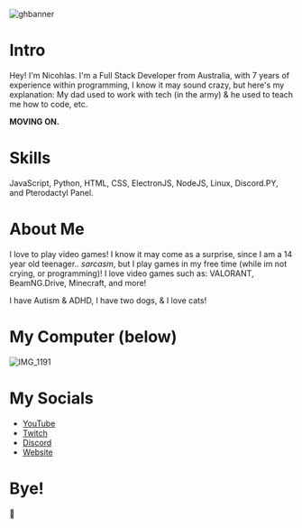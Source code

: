 ![ghbanner](https://user-images.githubusercontent.com/93119331/169194916-26631872-c784-4ca0-b0d7-ba470286c025.png)

# Intro

Hey! I'm Nicohlas. I'm a Full Stack Developer from Australia, with 7 years of experience within programming, I know it may sound crazy, but here's my explanation:
My dad used to work with tech (in the army) & he used to teach me how to code, etc.

**MOVING ON.**

# Skills

JavaScript, Python, HTML, CSS, ElectronJS, NodeJS, Linux, Discord.PY, and Pterodactyl Panel.

# About Me

I love to play video games! I know it may come as a surprise, since I am a 14 year old teenager.. *sarcasm*, but I play games in my free time (while im not crying, or programming)! I love video games such as: VALORANT, BeamNG.Drive, Minecraft, and more!

I have Autism & ADHD, I have two dogs, & I love cats!

# My Computer (below)

![IMG_1191](https://user-images.githubusercontent.com/93119331/169195677-cd5137af-59aa-4892-85b9-32646d0d0e33.jpg)

# My Socials

- [YouTube](https://www.youtube.com/Nicohlas)
- [Twitch](https://www.twitch.tv/nicohlasplus)
- [Discord](https://discord.gg/sVpwzNUBvx)
- [Website](https://nicohlas.me)

# Bye!

👋
